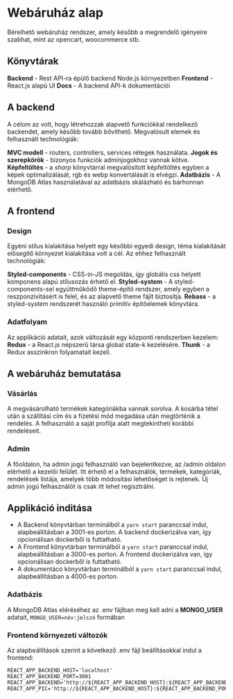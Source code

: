 # Webáruház alap
Bérelhető webáruház rendszer, amely később a megrendelő igényeire szabhat, mint az opencart, woocommerce stb.

## Könyvtárak

**Backend** - Rest API-ra épülő backend Node.js környezetben
**Frontend** - React.js alapú UI
**Docs** - A backend API-k dokumentációi

## A backend
A célom az volt, hogy létrehozzak alapvető funkciókkal rendelkező backendet, amely később tovább bővíthető. Megvalósult elemek és felhasznált technológiák:

**MVC modell** - routers, controllers, services rétegek használata.
**Jogok és szerepkörök** - bizonyos funkciók adminjogokhoz vannak kötve.
**Képfeltöltés** - a *sharp* könyvtárral megvalósított képfeltöltés egyben a képek optimalizálását, rgb és webp konvertálását is elvégzi.
**Adatbázis** - A MongoDB Atlas használatával az adatbázis skálázható és bárhonnan elérhető.

## A frontend

### Design
Egyéni stílus kialakítása helyett egy későbbi egyedi design, téma kialakítását elősegítő környezet kialakítása volt a cél. Az ehhez felhasznált technológiák:

**Styled-components** - CSS-in-JS megoldás, így globális css helyett komponens alapú stílusozás érhető el.
**Styled-system** - A styled-components-sel együttműködő theme-építő rendszer, amely egyben a reszponzivitásért is felel, és az alapvető theme fájlt biztosítja.
**Rebass** - a styled-system rendszerét használó primitív építőelemek könyvtára.
### Adatfolyam
Az applikáció adatait, azok változását egy központi rendszerben kezelem:
**Redux** - a React.js népszerű társa global state-k kezelésére.
**Thunk** - a Redux asszinkron folyamatait kezeli.

## A webáruház bemutatása
### Vásárlás
A megvásárolható termékek kategóriákba vannak sorolva. A kosárba tétel után a szállítási cím és a fizetési mód megadása után megtörténik a rendelés. A felhasználó a saját profilja alatt megtekintheti korábbi rendeléseit.
### Admin 
A főoldalon, ha admin jogú felhasználó van bejelentkezve, az /admin oldalon elérhető a kezelői felület. Itt érhető el a felhasználók, termékek, kategóriák, rendelések listája, amelyek több módosítási lehetőséget is rejtenek. Új admin jogú felhasználót is csak itt lehet regisztrálni.

## Applikáció inditása

- A Backend könyvtárban terminálból a `yarn start` paranccsal indul, 
alapbeállításban a 3001-es porton. A backend dockerizálva van, így opcionálisan dockerből is futtatható.
- A Frontend könyvtárban terminálból a `yarn start` paranccsal indul, alapbeállításban a 3000-es porton.  A frontend dockerizálva van, így opcionálisan dockerből is futtatható.
- A dokumentácó könyvtárban terminálból a `yarn start` paranccsal indul, alapbeállításban a 4000-es porton.
### Adatbázis
A MongoDB Atlas eléréséhez az .env fájlban meg kell adni a **MONGO_USER** adatait, `MONGO_USER=név:jelszó` formában
### Frontend környezeti változók
Az alapbeállítások szerint a következő .env fájl beállításokkal indul a frontend:

    REACT_APP_BACKEND_HOST='localhost'
    REACT_APP_BACKEND_PORT=3001
    REACT_APP_BACKEND='http://${REACT_APP_BACKEND_HOST}:${REACT_APP_BACKEND_PORT}/'
    REACT_APP_PIC='http://${REACT_APP_BACKEND_HOST}:${REACT_APP_BACKEND_PORT}/public/'
